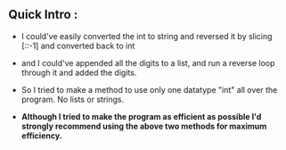 <h2> Quick Intro : </h2>

- I could've easily converted the int to string and reversed it by slicing [::-1] and converted back to int
- and I could've appended all the digits to a list, and run a reverse loop through it and added the digits.

- So I tried to make a method to use only one datatype "int" all over the program. No lists or strings.

- <strong> Although I tried to make the program as efficient as possible I'd strongly recommend using the above two methods for maximum efficiency. </strong>
